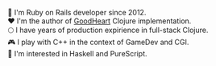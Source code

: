 🥷 I'm Ruby on Rails developer since 2012.<br>
❤️ I'm the author of [GoodHeart](https://github.com/dimafedotov/goodheart) Clojure implementation.<br>
🌕 I have years of production expirience in full-stack Clojure.<br>
🎮 I play with C++ in the context of GameDev and CGI.<br>
🔬 I'm interested in Haskell and PureScript.<br>
